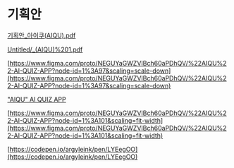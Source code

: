 # 기획안

[기획안_아이쿠(AIQU).pdf](Untitled/_(AIQU).pdf)

[Untitled/_(AIQU)%201.pdf](Untitled/_(AIQU)%201.pdf)

[https://www.figma.com/proto/NEGUYaGWZVIBch60aPDhQV/%22AIQU%22-AI-QUIZ-APP?node-id=1%3A97&scaling=scale-down](https://www.figma.com/proto/NEGUYaGWZVIBch60aPDhQV/%22AIQU%22-AI-QUIZ-APP?node-id=1%3A97&scaling=scale-down)

["AIQU" AI QUIZ APP](https://www.figma.com/proto/NEGUYaGWZVIBch60aPDhQV/%22AIQU%22-AI-QUIZ-APP?node-id=1%3A97&scaling=scale-down)

[https://www.figma.com/proto/NEGUYaGWZVIBch60aPDhQV/%22AIQU%22-AI-QUIZ-APP?node-id=1%3A101&scaling=fit-width](https://www.figma.com/proto/NEGUYaGWZVIBch60aPDhQV/%22AIQU%22-AI-QUIZ-APP?node-id=1%3A101&scaling=fit-width)

[https://codepen.io/argyleink/pen/LYEegOO](https://codepen.io/argyleink/pen/LYEegOO)